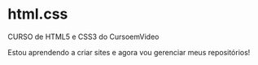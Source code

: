 # html.css
 CURSO de HTML5 e CSS3 do CursoemVideo

Estou aprendendo a criar sites e agora vou gerenciar meus repositórios!